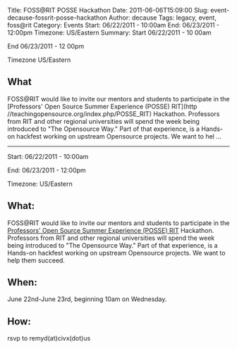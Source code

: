 Title: FOSS@RIT POSSE Hackathon
Date: 2011-06-06T15:09:00
Slug: event-decause-fossrit-posse-hackathon
Author: decause
Tags: legacy, event, foss@rit
Category: Events
Start: 06/22/2011 - 10:00am
End: 06/23/2011 - 12:00pm
Timezone: US/Eastern
Summary: 
	Start  06/22/2011 - 10 00am

End  06/23/2011 - 12 00pm

Timezone  US/Eastern

## What 

FOSS@RIT would like to invite our mentors and students to participate in the
[Professors' Open Source Summer Experience (POSSE)
RIT](http //teachingopensource.org/index.php/POSSE_RIT) Hackathon. Professors
from RIT and other regional universities will spend the week being introduced
to "The Opensource Way." Part of that experience, is a Hands-on hackfest
working on upstream Opensource projects. We want to hel ... 

---
Start: 06/22/2011 - 10:00am

End: 06/23/2011 - 12:00pm

Timezone: US/Eastern

## What:

FOSS@RIT would like to invite our mentors and students to participate in the
[Professors' Open Source Summer Experience (POSSE)
RIT](http://teachingopensource.org/index.php/POSSE_RIT) Hackathon. Professors
from RIT and other regional universities will spend the week being introduced
to "The Opensource Way." Part of that experience, is a Hands-on hackfest
working on upstream Opensource projects. We want to help them succeed.

## When:

June 22nd-June 23rd, beginning 10am on Wednesday.

## How:

rsvp to remyd(at)civx(dot)us


